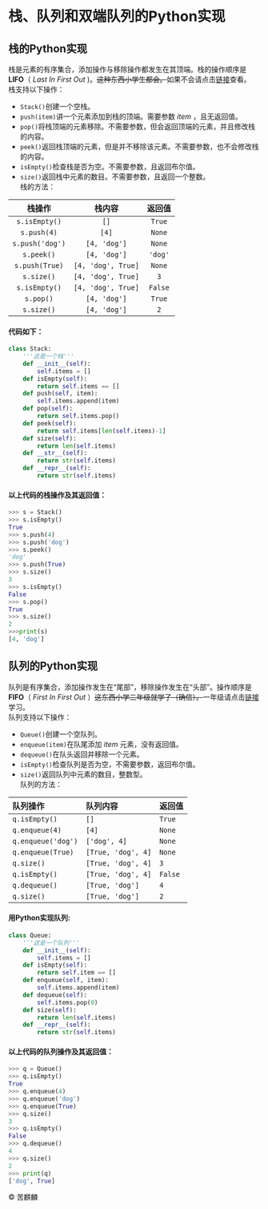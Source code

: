# 栈、队列和双端队列的Python实现
## 栈的Python实现
栈是元素的有序集合，添加操作与移除操作都发生在其顶端。栈的操作顺序是**LIFO**（ _Last In First Out_ )。~~这种东西小学生都会。~~如果不会请点击[链接](https://baike.baidu.com/item/%E6%A0%88/12808149)查看。   
栈支持以下操作：   
- `Stack()`创建一个空栈。
- `push(item)`讲一个元素添加到栈的顶端。需要参数 _item_ ，且无返回值。
- `pop()`将栈顶端的元素移除。不需要参数，但会返回顶端的元素，并且修改栈的内容。
- `peek()`返回栈顶端的元素，但是并不移除该元素。不需要参数，也不会修改栈的内容。
- `isEmpty()`检查栈是否为空。不需要参数，且返回布尔值。
- `size()`返回栈中元素的数目。不需要参数，且返回一个整数。  
栈的方法：   


|栈操作|栈内容|返回值|
|:--:|:--:|:--:|
|`s.isEmpty()`|`[]`|`True`|
|`s.push(4)`|`[4]`|`None`|
|`s.push('dog')`|`[4, 'dog']`|`None`|
|`s.peek()`|`[4, 'dog']`|`'dog'`|
|`s.push(True)`|`[4, 'dog', True]`|`None`|
|`s.size()`|`[4, 'dog', True]`|`3`|
|`s.isEmpty()`|`[4, 'dog', True]`|`False`|
|`s.pop()`|`[4, 'dog']`|`True`|
|`s.size()`|`[4, 'dog']`|`2`|

#### 代码如下：   
```python
class Stack:
    '''这是一个栈'''
    def __init__(self):
        self.items = []
    def isEmpty(self):
        return self.items == []
    def push(self, item):
        self.items.append(item)
    def pop(self):
        return self.items.pop()
    def peek(self):
        return self.items[len(self.items)-1]
    def size(self):
        return len(self.items)
    def __str__(self):
        return str(self.items)
    def __repr__(self):
        return str(self.items)
```   
#### 以上代码的栈操作及其返回值：
```python
>>> s = Stack()
>>> s.isEmpty()
True
>>> s.push(4)
>>> s.push('dog')
>>> s.peek()
'dog'
>>> s.push(True)
>>> s.size()
3
>>> s.isEmpty()
False
>>> s.pop()
True
>>> s.size()
2
>>>print(s)
[4, 'dog']
```
## 队列的Python实现
队列是有序集合，添加操作发生在“尾部”，移除操作发生在“头部”。操作顺序是**FIFO**（ _First In First Out_ ）~~这东西小学二年级就学了（确信）。~~一年级请点击[链接](https://baike.baidu.com/item/%E9%98%9F%E5%88%97/14580481)学习。   
队列支持以下操作：
- `Queue()`创建一个空队列。
- `enqueue(item)`在队尾添加 _item_ 元素，没有返回值。
- `dequeue()`在队头返回并移除一个元素。
- `isEmpty()`检查队列是否为空，不需要参数，返回布尔值。
- `size()`返回队列中元素的数目，整数型。   
队列的方法：   

| 队列操作 | 队列内容 | 返回值 |
| :----------- | :----------- | :----------- |
| `q.isEmpty()` | `[]` | `True` |
| `q.enqueue(4)` | `[4]` | `None` |
| `q.enqueue('dog')` | `['dog', 4]` | `None` |
| `q.enqueue(True)` | `[True, 'dog', 4]` | `None` |
| `q.size()` | `[True, 'dog', 4]` | `3` |
| `q.isEmpty()` | `[True, 'dog', 4]` | `False` |
| `q.dequeue()` | `[True, 'dog']` | `4` |
| `q.size()` | `[True, 'dog']` | `2` |
#### 用Python实现队列:   
```python
class Queue:
    '''这是一个队列'''
    def __init__(self):
        self.items = []
    def isEmpty(self):
        return self.item == []
    def enqueue(self, item):
        self.items.append(item)
    def dequeue(self):
        self.items.pop(0)
    def size(self):
        return len(self.items)
    def __repr__(self):
        return str(self.items)
```
#### 以上代码的队列操作及其返回值：   
```python
>>> q = Queue()
>>> q.isEmpty()
True
>>> q.enqueue(4)
>>> q.enqueue('dog')
>>> q.enqueue(True)
>>> q.size()
3
>>> q.isEmpty()
False
>>> q.dequeue()
4
>>> q.size()
2
>>> print(q)
['dog', True]
```

&copy; 苦麒麟
